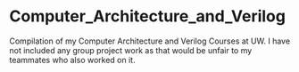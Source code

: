 # Computer_Architecture_and_Verilog
Compilation of my Computer Architecture and Verilog Courses at UW. I have not included any group project work as that would be unfair to my teammates who also worked on it. 
